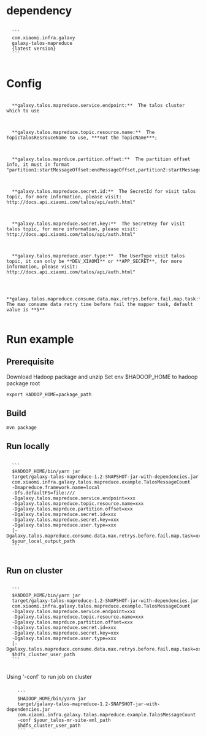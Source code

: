 # dependency
  <pre><code>
  ```
  <groupId>com.xiaomi.infra.galaxy</groupId>
  <artifactId>galaxy-talos-mapreduce</artifactId>
  <version>{latest version}</version>
  ```
  </code></pre>

# Config
  <pre><code>
  **galaxy.talos.mapreduce.service.endpoint:**  The talos cluster which to use
  </pre></code>
  <pre><code>
  **galaxy.talos.mapreduce.topic.resource.name:**  The TopicTalosResrouceName to use, ***not the TopicName***;
  </pre></code>
  <pre><code>
  **galaxy.talos.maprduce.partition.offset:**  The partition offset info, it must in format "partition1:startMessageOffset:endMessageOffset,partition2:startMessageOffset:endMessageOffset"
  </pre></code>
  <pre><code>
  **galaxy.talos.mapreduce.secret.id:**  The SecretId for visit talos topic, for more information, please visit: http://docs.api.xiaomi.com/talos/api/auth.html"
  </pre></code>
  <pre><code>
  **galaxy.talos.mapreduce.secret.key:**  The SecretKey for visit talos topic, for more information, please visit: http://docs.api.xiaomi.com/talos/api/auth.html"
  </pre></code>
  <pre><code>
  **galaxy.talos.mapreduce.user.type:**  The UserType visit talos topic, it can only be **DEV_XIAOMI** or **APP_SECRET**, for more information, please visit: http://docs.api.xiaomi.com/talos/api/auth.html"
  </pre></code>
  <pre><code>
  **galaxy.talos.mapreduce.consume.data.max.retrys.before.fail.map.task:**  The max consume data retry time before fail the mapper task, default value is **5**
  </pre></code>
  
# Run example

## Prerequisite
  Download Hadoop package and unzip
  Set env $HADOOP_HOME to hadoop package root
  <pre><code>export HADOOP_HOME=package_path</code></pre>

## Build
  <pre><code>mvn package</code></pre>

## Run locally
  <pre><code>
  ```
  $HADOOP_HOME/bin/yarn jar 
  target/galaxy-talos-mapreduce-1.2-SNAPSHOT-jar-with-dependencies.jar
  com.xiaomi.infra.galaxy.talos.mapreduce.example.TalosMessageCount 
  -Dmapreduce.framework.name=local 
  -Dfs.defaultFS=file:/// 
  -Dgalaxy.talos.mapreduce.service.endpoint=xxx 
  -Dgalaxy.talos.mapreduce.topic.resource.name=xxx
  -Dgalaxy.talos.maprduce.partition.offset=xxx
  -Dgalaxy.talos.mapreduce.secret.id=xxx
  -Dgalaxy.talos.mapreduce.secret.key=xxx
  -Dgalaxy.talos.mapreduce.user.type=xxx
  [-Dgalaxy.talos.mapreduce.consume.data.max.retrys.before.fail.map.task=xxx]
  $your_local_output_path
  ```
  </code></pre>

## Run on cluster
  <pre><code>
  ```
  $HADOOP_HOME/bin/yarn jar 
  target/galaxy-talos-mapreduce-1.2-SNAPSHOT-jar-with-dependencies.jar
  com.xiaomi.infra.galaxy.talos.mapreduce.example.TalosMessageCount 
  -Dgalaxy.talos.mapreduce.service.endpoint=xxx 
  -Dgalaxy.talos.mapreduce.topic.resource.name=xxx
  -Dgalaxy.talos.maprduce.partition.offset=xxx
  -Dgalaxy.talos.mapreduce.secret.id=xxx
  -Dgalaxy.talos.mapreduce.secret.key=xxx
  -Dgalaxy.talos.mapreduce.user.type=xxx
  [-Dgalaxy.talos.mapreduce.consume.data.max.retrys.before.fail.map.task=xxx]
  $hdfs_cluster_user_path
  ```
  </code></pre>

  Using '-conf' to run job on cluster

  <pre><code>
    ```
    $HADOOP_HOME/bin/yarn jar
    target/galaxy-talos-mapreduce-1.2-SNAPSHOT-jar-with-dependencies.jar
    com.xiaomi.infra.galaxy.talos.mapreduce.example.TalosMessageCount
    -conf $your_talos-mr-site-xml_path
    $hdfs_cluster_user_path
    ```
  </code></pre>